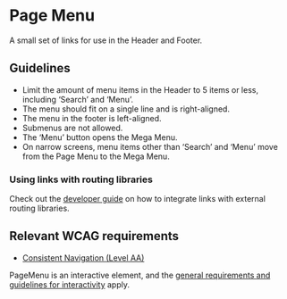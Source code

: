 <!-- @license CC0-1.0 -->

# Page Menu

A small set of links for use in the Header and Footer.

## Guidelines

- Limit the amount of menu items in the Header to 5 items or less, including ‘Search’ and ‘Menu’.
- The menu should fit on a single line and is right-aligned.
- The menu in the footer is left-aligned.
- Submenus are not allowed.
- The ‘Menu’ button opens the Mega Menu.
- On narrow screens, menu items other than ‘Search’ and ‘Menu’ move from the Page Menu to the Mega Menu.

### Using links with routing libraries

Check out the [developer guide](/docs/docs-developer-guide-routing-libraries--docs) on how to integrate links with external routing libraries.

## Relevant WCAG requirements

- [Consistent Navigation (Level AA)](https://www.w3.org/WAI/WCAG21/Understanding/consistent-navigation.html)

PageMenu is an interactive element, and the [general requirements and guidelines for interactivity](/docs/docs-developer-guide-interactivity--docs) apply.
